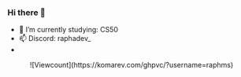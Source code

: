 ### Hi there 👋
- 🌱 I’m currently studying: CS50
- 📫 Discord: raphadev_
-
<div align="center">
  ![Viewcount](https://komarev.com/ghpvc/?username=raphms)
</div>
  

